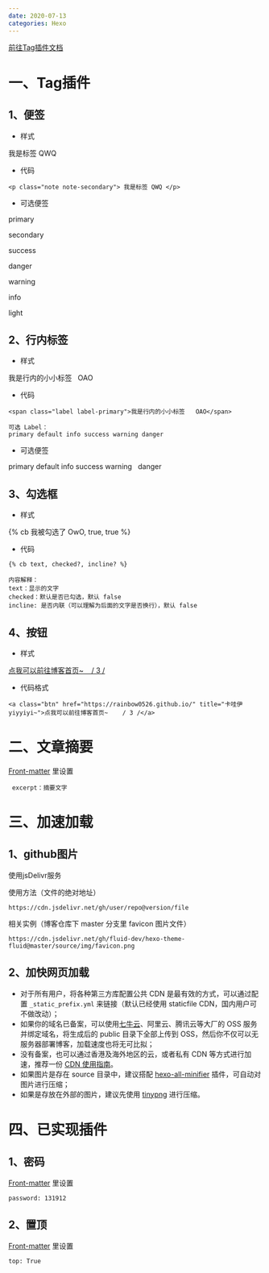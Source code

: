 ```yaml
---
date: 2020-07-13
categories: Hexo
---
```


<a class="btn" href="https://hexo.fluid-dev.com/docs/guide/#tag-插件" title="点我跳转啦/3/~">前往Tag插件文档</a>

# 一、Tag插件

## 1、便签

* 样式

<p class="note note-secondary"> 我是标签 QWQ </p>

* 代码

~~~
<p class="note note-secondary"> 我是标签 QWQ </p>
~~~

* 可选便签

<p class="note note-primary"> primary </p>

<p class="note note-secondary"> secondary </p>

<p class="note note-success"> success </p>

<p class="note note-danger"> danger </p>

<p class="note note-warning"> warning </p>

<p class="note note-info"> info </p>

<p class="note note-light"> light </p>

## 2、行内标签

* 样式

<span class="label label-primary">我是行内的小小标签   OAO</span>

* 代码

~~~
<span class="label label-primary">我是行内的小小标签   OAO</span>
~~~

~~~
可选 Label：
primary default info success warning danger
~~~

* 可选便签

<span class="label label-primary">primary </span>  <span class="label label-default ">default</span>    <span class="label label-info ">info </span>  <span class="label label-success ">success </span>  <span class="label label-warning ">warning  </span> <span class="label label-danger">danger</span>

## 3、勾选框

* 样式

{% cb 我被勾选了 OwO, true, true %}

* 代码

~~~
{% cb text, checked?, incline? %}
~~~

~~~
内容解释：
text：显示的文字
checked：默认是否已勾选，默认 false
incline: 是否内联（可以理解为后面的文字是否换行），默认 false
~~~

## 4、按钮

* 样式

<a class="btn" href="https://rainbow0526.github.io/" title="卡哇伊yiyyiyi~">点我可以前往博客首页~    / 3 /</a>

* 代码格式

~~~
<a class="btn" href="https://rainbow0526.github.io/" title="卡哇伊yiyyiyi~">点我可以前往博客首页~    / 3 /</a>
~~~

# 二、文章摘要

 [Front-matter](https://hexo.io/zh-cn/docs/front-matter) 里设置 

~~~
 excerpt：摘要文字 
~~~

# 三、加速加载

## 1、github图片

使用jsDelivr服务

使用方法（文件的绝对地址）

```text
https://cdn.jsdelivr.net/gh/user/repo@version/file
```

相关实例（博客仓库下 master 分支里 favicon 图片文件）

```text
https://cdn.jsdelivr.net/gh/fluid-dev/hexo-theme-fluid@master/source/img/favicon.png
```

## 2、加快网页加载

- 对于所有用户，将各种第三方库配置公共 CDN 是最有效的方式，可以通过配置 `_static_prefix.yml` 来链接（默认已经使用 staticfile CDN，国内用户可不做改动）；
- 如果你的域名已备案，可以使用[七牛云](https://portal.qiniu.com/signup?code=1hlwhx3ztjz2q)、阿里云、腾讯云等大厂的 OSS 服务并绑定域名，将生成后的 public 目录下全部上传到 OSS，然后你不仅可以无服务器部署博客，加载速度也将无可比拟；
- 没有备案，也可以通过香港及海外地区的云，或者私有 CDN 等方式进行加速，推荐一份 [CDN 使用指南](https://www.julydate.com/post/60859300)。
- 如果图片是存在 source 目录中，建议搭配 [hexo-all-minifier](https://github.com/chenzhutian/hexo-all-minifier) 插件，可自动对图片进行压缩；
- 如果是存放在外部的图片，建议先使用 [tinypng](https://tinypng.com/) 进行压缩。

# 四、已实现插件

## 1、密码

 [Front-matter](https://hexo.io/zh-cn/docs/front-matter) 里设置 

~~~
password: 131912
~~~

## 2、置顶

 [Front-matter](https://hexo.io/zh-cn/docs/front-matter) 里设置 

~~~
top: True
~~~

